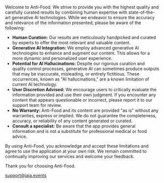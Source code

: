 Welcome to Anti-Food. We strive to provide you with the highest quality and carefully curated results by combining human expertise with state-of-the-art generative AI technologies. While we endeavor to ensure the accuracy and relevance of the information presented, please be aware of the following:
- **Human Curation:** Our results are meticulously handpicked and curated by experts to offer the most relevant and valuable content.
- **Generative AI Integration:** We employ advanced generative AI technologies to enhance and augment our content. This allows for a more dynamic and personalized user experience.
- **Potential for AI Hallucinations:** Despite our rigorous curation and quality control processes, generative AI can sometimes produce outputs that may be inaccurate, misleading, or entirely fictitious. These occurrences, known as "AI hallucinations," are a known limitation of current AI technology.
- **User Discretion Advised:** We encourage users to critically evaluate the information provided and use their own judgment. If you encounter any content that appears questionable or incorrect, please report it to our support team for review.
- **No Warranty:** Anti-Food and its content are provided "as is" without any warranties, express or implied. We do not guarantee the completeness, accuracy, or reliability of any content generated or curated.
- **Consult a specialist:** Be aware that the app provides general information and is not a substitute for professional medical or food advice.

By using Anti-Food, you acknowledge and accept these limitations and agree to use the application at your own risk. We remain committed to continually improving our services and welcome your feedback.

Thank you for choosing Anti-Food.

support@jaja.events
